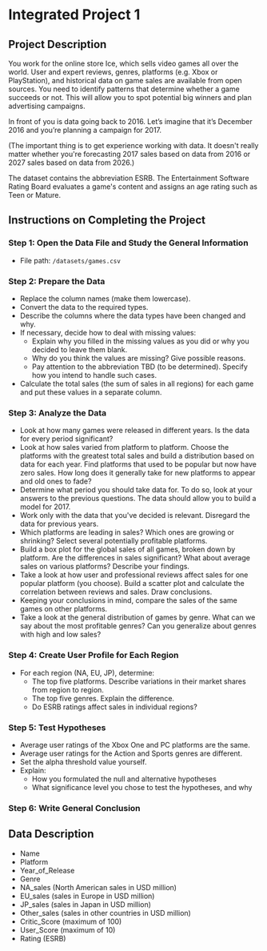 # Integrated Project 1

## Project Description

You work for the online store Ice, which sells video games all over the world. User and expert reviews, genres, platforms (e.g. Xbox or PlayStation), and historical data on game sales are available from open sources. You need to identify patterns that determine whether a game succeeds or not. This will allow you to spot potential big winners and plan advertising campaigns.

In front of you is data going back to 2016. Let’s imagine that it’s December 2016 and you’re planning a campaign for 2017. 

(The important thing is to get experience working with data. It doesn't really matter whether you're forecasting 2017 sales based on data from 2016 or 2027 sales based on data from 2026.)

The dataset contains the abbreviation ESRB. The Entertainment Software Rating Board evaluates a game's content and assigns an age rating such as Teen or Mature.

## Instructions on Completing the Project

### Step 1: Open the Data File and Study the General Information
- File path: `/datasets/games.csv`

### Step 2: Prepare the Data
- Replace the column names (make them lowercase).
- Convert the data to the required types.
- Describe the columns where the data types have been changed and why.
- If necessary, decide how to deal with missing values:
  - Explain why you filled in the missing values as you did or why you decided to leave them blank.
  - Why do you think the values are missing? Give possible reasons.
  - Pay attention to the abbreviation TBD (to be determined). Specify how you intend to handle such cases.
- Calculate the total sales (the sum of sales in all regions) for each game and put these values in a separate column.

### Step 3: Analyze the Data
- Look at how many games were released in different years. Is the data for every period significant?
- Look at how sales varied from platform to platform. Choose the platforms with the greatest total sales and build a distribution based on data for each year. Find platforms that used to be popular but now have zero sales. How long does it generally take for new platforms to appear and old ones to fade?
- Determine what period you should take data for. To do so, look at your answers to the previous questions. The data should allow you to build a model for 2017.
- Work only with the data that you've decided is relevant. Disregard the data for previous years.
- Which platforms are leading in sales? Which ones are growing or shrinking? Select several potentially profitable platforms.
- Build a box plot for the global sales of all games, broken down by platform. Are the differences in sales significant? What about average sales on various platforms? Describe your findings.
- Take a look at how user and professional reviews affect sales for one popular platform (you choose). Build a scatter plot and calculate the correlation between reviews and sales. Draw conclusions.
- Keeping your conclusions in mind, compare the sales of the same games on other platforms.
- Take a look at the general distribution of games by genre. What can we say about the most profitable genres? Can you generalize about genres with high and low sales?

### Step 4: Create User Profile for Each Region
- For each region (NA, EU, JP), determine:
  - The top five platforms. Describe variations in their market shares from region to region.
  - The top five genres. Explain the difference.
  - Do ESRB ratings affect sales in individual regions?

### Step 5: Test Hypotheses
- Average user ratings of the Xbox One and PC platforms are the same. 
- Average user ratings for the Action and Sports genres are different.
- Set the alpha threshold value yourself.
- Explain:
  - How you formulated the null and alternative hypotheses 
  - What significance level you chose to test the hypotheses, and why

### Step 6: Write General Conclusion

## Data Description
- Name 
- Platform 
- Year_of_Release 
- Genre
- NA_sales (North American sales in USD million) 
- EU_sales (sales in Europe in USD million) 
- JP_sales (sales in Japan in USD million) 
- Other_sales (sales in other countries in USD million) 
- Critic_Score (maximum of 100) 
- User_Score (maximum of 10) 
- Rating (ESRB)
